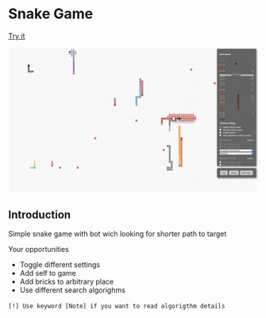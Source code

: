 # Snake Game

[Try it](https://userbq201.github.io/snake/)

![preview](preview_2.png)

## Introduction

Simple snake game with bot wich looking for shorter path to target

Your opportunities

- Toggle different settings
- Add self to game
- Add bricks to arbitrary place
- Use different search algorighms

`[!] Use keyword [Note] if you want to read algorigthm details`
